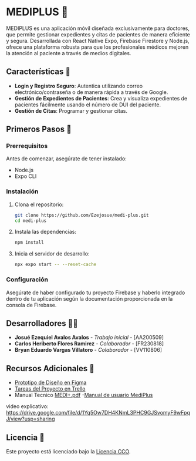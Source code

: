 # MEDIPLUS 📱

MEDIPLUS es una aplicación móvil diseñada exclusivamente para doctores, que permite gestionar expedientes y citas de pacientes de manera eficiente y segura. Desarrollada con React Native Expo, Firebase Firestore y Node.js, ofrece una plataforma robusta para que los profesionales médicos mejoren la atención al paciente a través de medios digitales.

## Características 🌟

- **Login y Registro Seguro**: Autentica utilizando correo electrónico/contraseña o de manera rápida a través de Google.
- **Gestión de Expedientes de Pacientes**: Crea y visualiza expedientes de pacientes fácilmente usando el número de DUI del paciente.
- **Gestión de Citas**: Programar y gestionar citas.

## Primeros Pasos 🚀

### Prerrequisitos

Antes de comenzar, asegúrate de tener instalado:
- Node.js
- Expo CLI

### Instalación

1. Clona el repositorio:
   ```bash
   git clone https://github.com/Ezejosue/medi-plus.git
   cd medi-plus
   ```

2. Instala las dependencias:
   ```bash
   npm install
   ```

3. Inicia el servidor de desarrollo:
   ```bash
   npx expo start -- --reset-cache
   ```

### Configuración

Asegúrate de haber configurado tu proyecto Firebase y haberlo integrado dentro de tu aplicación según la documentación proporcionada en la consola de Firebase.

## Desarrolladores 👨‍💻

- **Josué Ezequiel Avalos Avalos** - _Trabajo inicial_ - [AA200509]
- **Carlos Heriberto Flores Ramirez** - _Colaborador_ - [FR230818]
- **Bryan Eduardo Vargas Villatoro** - _Colaborador_ - [VV110806]

## Recursos Adicionales 📎

- [Prototipo de Diseño en Figma](https://www.figma.com/file/6UUA3t9Z6lhAi61geZ8Tsf/ReactApp?type=design&node-id=0-1&mode=design&t=11ElOwXo5CE3W2hc-0)
- [Tareas del Proyecto en Trello](https://trello.com/invite/b/1ffmix7g/ATTIcdd30cff430c9af908cdb13e7e21a28bD5FAB851/proyectomedi-plus)
- Manual Tecnico  [MEDI+.pdf](https://github.com/user-attachments/files/15746199/MEDI%2B.pdf)
-[Manual de usuario MediPlus](https://github.com/Ezejosue/medi-plus/blob/main/Manual%20de%20usuario.pdf)

video explicativo: https://drive.google.com/file/d/1Yq5Ow7DH4KNmL3PHC9GJSvomyF9wFpqJ/view?usp=sharing

## Licencia 📄

Este proyecto está licenciado bajo la [Licencia CCO](LICENSE.md).

